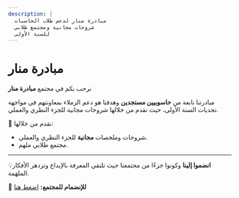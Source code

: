 ```yaml
---
description: |
  مبادرة منار لدعم طلاب الحاسبات
  شروحات مجانية ومجتمع طلابي
  للسنة الأولى
---
```


# مبادرة منار

نرحب بكم في مجتمع **مبادرة منار**

مبادرتنا نابعة من **حاسوبيين مستجدين** وهدفنا هو دعم الزملاء بمعاونتهم في مواجهة تحديات السنة الأولى، حيث نقدم من خلالها شروحات مجانية للجزء النظري والعملي.

📌 نقدم من خلالها:
- شروحات وملخصات **مجانية** للجزء النظري والعملي.
- مجتمع طلابي ملهم.

---
💡**انضموا إلينا** وكونوا جزءًا من مجتمعنا حيث تلتقي المعرفة بالإبداع وتزدهر الأفكار الملهَمة.

🔗 **للإنضمام للمجتمع:** [اضغط هنا](#)
